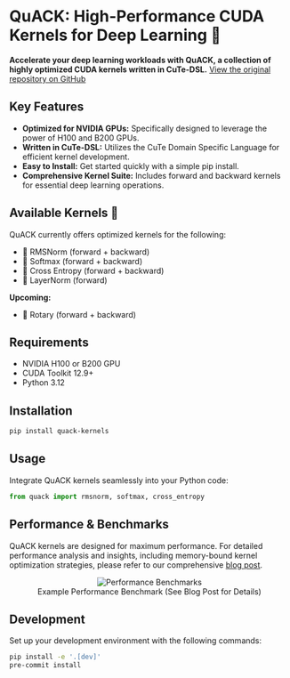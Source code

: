 # QuACK: High-Performance CUDA Kernels for Deep Learning 🦆

**Accelerate your deep learning workloads with QuACK, a collection of highly optimized CUDA kernels written in CuTe-DSL.** [View the original repository on GitHub](https://github.com/Dao-AILab/quack)

## Key Features

*   **Optimized for NVIDIA GPUs:** Specifically designed to leverage the power of H100 and B200 GPUs.
*   **Written in CuTe-DSL:** Utilizes the CuTe Domain Specific Language for efficient kernel development.
*   **Easy to Install:** Get started quickly with a simple pip install.
*   **Comprehensive Kernel Suite:** Includes forward and backward kernels for essential deep learning operations.

## Available Kernels 🐥

QuACK currently offers optimized kernels for the following:

*   🦆 RMSNorm (forward + backward)
*   🦆 Softmax (forward + backward)
*   🦆 Cross Entropy (forward + backward)
*   🦆 LayerNorm (forward)

**Upcoming:**

*   🦆 Rotary (forward + backward)

## Requirements

*   NVIDIA H100 or B200 GPU
*   CUDA Toolkit 12.9+
*   Python 3.12

## Installation

```bash
pip install quack-kernels
```

## Usage

Integrate QuACK kernels seamlessly into your Python code:

```python
from quack import rmsnorm, softmax, cross_entropy
```

## Performance & Benchmarks

QuACK kernels are designed for maximum performance.  For detailed performance analysis and insights, including memory-bound kernel optimization strategies, please refer to our comprehensive [blog post](media/2025-07-10-membound-sol.md).

<div align="center">
<figure>
  <img
  src="media/bf16_kernel_benchmarks_single_row.svg"
  alt="Performance Benchmarks"
  >
  <figcaption>Example Performance Benchmark (See Blog Post for Details)</figcaption>
</figure>
</div>

## Development

Set up your development environment with the following commands:

```bash
pip install -e '.[dev]'
pre-commit install